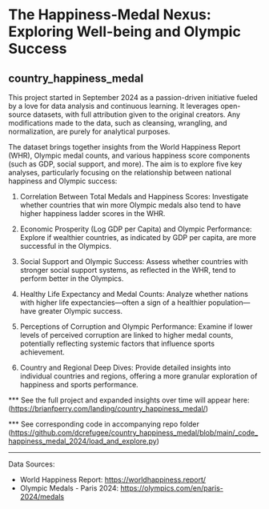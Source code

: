 # The Happiness-Medal Nexus: Exploring Well-being and Olympic Success
## country_happiness_medal

This project started in September 2024 as a passion-driven initiative fueled by a love for data analysis and continuous learning. It leverages open-source datasets, with full attribution given to the original creators. Any modifications made to the data, such as cleansing, wrangling, and normalization, are purely for analytical purposes.

The dataset brings together insights from the World Happiness Report (WHR), Olympic medal counts, and various happiness score components (such as GDP, social support, and more). The aim is to explore five key analyses, particularly focusing on the relationship between national happiness and Olympic success:

1. Correlation Between Total Medals and Happiness Scores: Investigate whether countries that win more Olympic medals also tend to have higher happiness ladder scores in the WHR.

2. Economic Prosperity (Log GDP per Capita) and Olympic Performance: Explore if wealthier countries, as indicated by GDP per capita, are more successful in the Olympics.

3. Social Support and Olympic Success: Assess whether countries with stronger social support systems, as reflected in the WHR, tend to perform better in the Olympics.

4. Healthy Life Expectancy and Medal Counts: Analyze whether nations with higher life expectancies—often a sign of a healthier population—have greater Olympic success.

5. Perceptions of Corruption and Olympic Performance: Examine if lower levels of perceived corruption are linked to higher medal counts, potentially reflecting systemic factors that influence sports achievement.

6. Country and Regional Deep Dives: Provide detailed insights into individual countries and regions, offering a more granular exploration of happiness and sports performance.

*** See the full project and expanded insights over time will appear here: (https://brianfperry.com/landing/country_happiness_medal/)

*** See corresponding code in accompanying repo folder (https://github.com/dcrefugee/country_happiness_medal/blob/main/_code_happiness_medal_2024/load_and_explore.py)

---

Data Sources:  
- World Happiness Report: https://worldhappiness.report/  
- Olympic Medals - Paris 2024: https://olympics.com/en/paris-2024/medals
